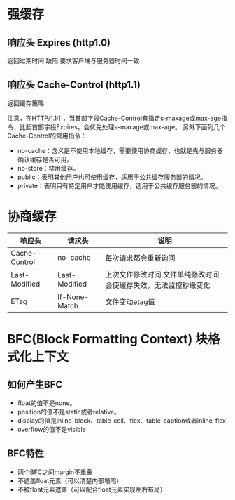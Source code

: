 # 强缓存 
## 响应头 Expires (http1.0)
返回过期时间 缺陷:要求客户端与服务器时间一致

## 响应头 Cache-Control (http1.1)
返回缓存策略

注意，在HTTP/1.1中，当首部字段Cache-Control有指定s-maxage或max-age指令，比起首部字段Expires，会优先处理s-maxage或max-age。
另外下面列几个Cache-Control的常用指令：
* no-cache：含义是不使用本地缓存，需要使用协商缓存，也就是先与服务器确认缓存是否可用。
* no-store：禁用缓存。
* public：表明其他用户也可使用缓存，适用于公共缓存服务器的情况。
* private：表明只有特定用户才能使用缓存，适用于公共缓存服务器的情况。

# 协商缓存



|  响应头   | 请求头  | 说明 |
|  ----  | ----  | ----  |
| Cache-Control  |no-cache| 每次请求都会重新询问 |
| Last-Modified  | Last-Modified | 上次文件修改时间,文件单纯修改时间会使缓存失效，无法监控秒级变化 |
| ETag  | If-None-Match | 文件变动etag值 |



# BFC(Block Formatting Context) 块格式化上下文  
## 如何产生BFC
* float的值不是none。
* position的值不是static或者relative。
* display的值是inline-block、table-cell、flex、table-caption或者inline-flex
* overflow的值不是visible

## BFC特性
* 两个BFC之间margin不重叠
* 不遮盖float元素（可以清楚内部塌陷）
* 不被float元素遮盖（可以配合float元素实现左右布局）
